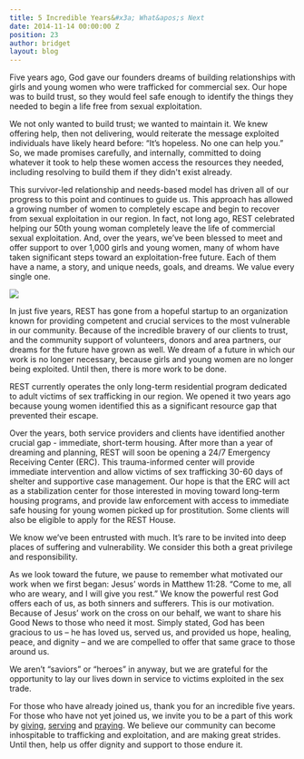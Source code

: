 ```yaml
---
title: 5 Incredible Years&#x3a; What&apos;s Next
date: 2014-11-14 00:00:00 Z
position: 23
author: bridget
layout: blog
---
```


Five years ago, God gave our founders dreams of building relationships with girls and young women who were trafficked for commercial sex. Our hope was to build trust, so they would feel safe enough to identify the things they needed to begin a life free from sexual exploitation.

We not only wanted to build trust; we wanted to maintain it. We knew offering help, then not delivering, would reiterate the message exploited individuals have likely heard before: “It’s hopeless. No one can help you.” So, we made promises carefully, and internally, committed to doing whatever it took to help these women access the resources they needed, including resolving to build them if they didn't exist already.

This survivor-led relationship and needs-based model has driven all of our progress to this point and continues to guide us. This approach has allowed a growing number of women to completely escape and begin to recover from sexual exploitation in our region. In fact, not long ago, REST celebrated helping our 50th young woman completely leave the life of commercial sexual exploitation. And, over the years, we’ve been blessed to meet and offer support to over 1,000 girls and young women, many of whom have taken significant steps toward an exploitation-free future. Each of them have a name, a story, and unique needs, goals, and dreams. We value every single one.

![](http://iwantrest.com/uploads/Girl_1.png)

In just five years, REST has gone from a hopeful startup to an organization known for providing competent and crucial services to the most vulnerable in our community. Because of the incredible bravery of our clients to trust, and the community support of volunteers, donors and area partners, our dreams for the future have grown as well. We dream of a future in which our work is no longer necessary, because girls and young women are no longer being exploited. Until then, there is more work to be done.

REST currently operates the only long-term residential program dedicated to adult victims of sex trafficking in our region. We opened it two years ago because young women identified this as a significant resource gap that prevented their escape.

Over the years, both service providers and clients have identified another crucial gap - immediate, short-term housing. After more than a year of dreaming and planning, REST will soon be opening a 24/7 Emergency Receiving Center (ERC). This trauma-informed center will provide immediate intervention and allow victims of sex trafficking 30-60 days of shelter and supportive case management. Our hope is that the ERC will act as a stabilization center for those interested in moving toward long-term housing programs, and provide law enforcement with access to immediate safe housing for young women picked up for prostitution. Some clients will also be eligible to apply for the REST House.

We know we’ve been entrusted with much. It’s rare to be invited into deep places of suffering and vulnerability. We consider this both a great privilege and responsibility.

As we look toward the future, we pause to remember what motivated our work when we first began: Jesus’ words in Matthew 11:28. “Come to me, all who are weary, and I will give you rest.” We know the powerful rest God offers each of us, as both sinners and sufferers. This is our motivation. Because of Jesus’ work on the cross on our behalf, we want to share his Good News to those who need it most. Simply stated, God has been gracious to us – he has loved us, served us, and provided us hope, healing, peace, and dignity – and we are compelled to offer that same grace to those around us.

We aren’t “saviors” or “heroes” in anyway, but we are grateful for the opportunity to lay our lives down in service to victims exploited in the sex trade.

For those who have already joined us, thank you for an incredible five years. For those who have not yet joined us, we invite you to be a part of this work by [giving](https://app.etapestry.com/onlineforms/REST/donateform.html), [serving](http://iwantrest.com/volunteer) and [praying](http://iwantrest.com/volunteer). We believe our community can become inhospitable to trafficking and exploitation, and are making great strides. Until then, help us offer dignity and support to those endure it.